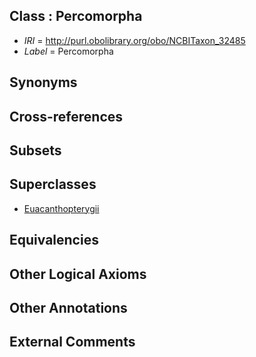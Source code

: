
## Class : Percomorpha

 * *IRI* = http://purl.obolibrary.org/obo/NCBITaxon_32485
 * *Label* = Percomorpha

## Synonyms


## Cross-references


## Subsets


## Superclasses

 * [Euacanthopterygii](../../NCBITaxon/47/NCBITaxon_129947.md)

## Equivalencies


## Other Logical Axioms


## Other Annotations


## External Comments

